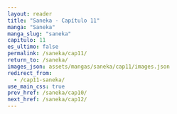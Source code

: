 ```yaml
---
layout: reader
title: "Saneka - Capítulo 11"
manga: "Saneka"
manga_slug: "saneka"
capitulo: 11
es_ultimo: false
permalink: /saneka/cap11/
return_to: /saneka/
images_json: assets/mangas/saneka/cap11/images.json
redirect_from:
  - /cap11-saneka/
use_main_css: true
prev_href: /saneka/cap10/
next_href: /saneka/cap12/
---
```


